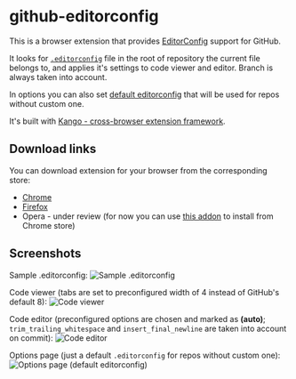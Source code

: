 github-editorconfig
===================

This is a browser extension that provides [EditorConfig](http://editorconfig.org/) support for GitHub.

It looks for [`.editorconfig`](http://editorconfig.org/#example-file) file in the root of repository the current file belongs to, and applies it's settings to code viewer and editor. Branch is always taken into account.

In options you can also set [default editorconfig](src/common/res/default.editorconfig) that will be used for repos without custom one.

It's built with [Kango - cross-browser extension framework](http://kangoextensions.com/).

Download links
--------------

You can download extension for your browser from the corresponding store:

* [Chrome](https://chrome.google.com/webstore/detail/github-editorconfig/bppnolhdpdfmmpeefopdbpmabdpoefjh)
* [Firefox](https://addons.mozilla.org/en-US/firefox/addon/github-editorconfig/)
* Opera - under review (for now you can use [this addon](addons.opera.com/en/extensions/details/download-chrome-extension-9/) to install from Chrome store)

Screenshots
-----------

Sample .editorconfig:
![Sample .editorconfig](https://cloud.githubusercontent.com/assets/557590/4751070/01e62090-5a9a-11e4-96e8-85d0d1e3c79e.png)

Code viewer (tabs are set to preconfigured width of 4 instead of GitHub's default 8):
![Code viewer](https://cloud.githubusercontent.com/assets/557590/4751072/01e6e6e2-5a9a-11e4-862d-53b65d109958.png)

Code editor (preconfigured options are chosen and marked as **(auto)**; `trim_trailing_whitespace` and `insert_final_newline` are taken into account on commit):
![Code editor](https://cloud.githubusercontent.com/assets/557590/4751069/01e2c918-5a9a-11e4-83fe-be49db527d28.png)

Options page (just a default `.editorconfig` for repos without custom one):
![Options page (default editorconfig)](https://cloud.githubusercontent.com/assets/557590/4751071/01e66b9a-5a9a-11e4-91f3-36800fbc8466.png)
